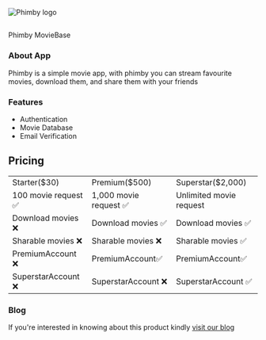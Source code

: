 ![Phimby logo](https://33333.cdn.cke-cs.com/kSW7V9NHUXugvhoQeFaf/images/04155f57c3e3478f53c75a440cc2ab089488a396fd5f901e.png)

##   
Phimby MovieBase

### About App

Phimby is a simple movie app, with phimby you can stream favourite movies, download them, and share them with your friends

### Features

*   Authentication
*   Movie Database
*   Email Verification

## Pricing

<table><tbody><tr><td>Starter($30)</td><td>Premium($500)</td><td>Superstar($2,000)</td></tr><tr><td>100 movie request ✅</td><td>1,000 movie request ✅</td><td>Unlimited movie request</td></tr><tr><td>Download movies ❌</td><td>Download movies ✅</td><td>Download movies ✅</td></tr><tr><td>Sharable movies ❌</td><td>Sharable movies ❌</td><td>Sharable movies ✅</td></tr><tr><td>PremiumAccount ❌</td><td>PremiumAccount✅</td><td>PremiumAccount✅</td></tr><tr><td>SuperstarAccount ❌</td><td>SuperstarAccount ❌</td><td>SuperstarAccount ✅</td></tr></tbody></table>

### Blog

If you're interested in knowing about this product kindly [visit our blog](https://phimby.vercel.app/)